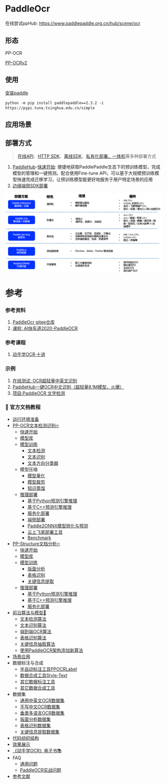 # PaddleOcr
在线尝试ppHub: https://www.paddlepaddle.org.cn/hub/scene/ocr

## 形态

PP-OCR

[PP-OCRv2](https://github.com/PaddlePaddle/PaddleOCR/blob/release%2F2.5/doc/doc_ch/ppocr_introduction.md)

## 使用

[安装paddle](https://www.paddlepaddle.org.cn/)

```
python -m pip install paddlepaddle==2.3.2 -i https://pypi.tuna.tsinghua.edu.cn/simple
```

## 应用场景



## 部署方式

> [在线API](https://ai.baidu.com/ai-doc/OCR/Ek3h7xypm)、[HTTP SDK](https://ai.baidu.com/ai-doc/OCR/vkibizxjr)、[离线SDK](https://ai.baidu.com/tech/ocr_sdk)、[私有化部署、一体机](https://ai.baidu.com/tech/ocr_private)等多种部署方式

1. [PaddleHub](https://gitee.com/paddlepaddle/PaddleHub)-[快速开始](https://www.paddlepaddle.org.cn/hubdetail?name=ch_pp-ocrv3&en_category=TextRecognition): 便捷地获取PaddlePaddle生态下的预训练模型，完成模型的管理和一键预测。配合使用Fine-tune API，可以基于大规模预训练模型快速完成迁移学习，让预训练模型能更好地服务于用户特定场景的应用
2. [边缘端侧SDK部署](https://ai.baidu.com/easyedge/app/openSource?from=paddlelite)

![](imgs/deployment.png)

# 参考

### 参考资料
1. [PaddleOcr gitee仓库](https://gitee.com/paddlepaddle/PaddleOCR)
2. [课程: AI快车道2020-PaddleOCR](https://aistudio.baidu.com/aistudio/education/group/info/1519)

### 参考课程
1. [动手学OCR·十讲](https://aistudio.baidu.com/aistudio/education/group/info/25207)

### 示例
1. [在线测试: OCR超轻量中英文识别](https://www.paddlepaddle.org.cn/hub/scene/ocr)
2. [PaddleHub一键OCR中文识别（超轻量8.1M模型，火爆）](https://aistudio.baidu.com/aistudio/projectdetail/507159)
3. [项目:PaddleOCR 文字检测](https://aistudio.baidu.com/aistudio/projectdetail/2006263?channelType=0&channel=0)


### 📖 官方文档教程

- [运行环境准备](./environment.md)
- [PP-OCR文本检测识别🔥](./ppocr_introduction.md)
    - [快速开始](./quickstart.md)
    - [模型库](./models_list.md)
    - [模型训练](./training.md)
        - [文本检测](./detection.md)
        - [文本识别](./recognition.md)
        - [文本方向分类器](./angle_class.md)
    - 模型压缩
        - [模型量化](./deploy/slim/quantization/README.md)
        - [模型裁剪](./deploy/slim/prune/README.md)
        - [知识蒸馏](./knowledge_distillation.md)
    - [推理部署](./deploy/README_ch.md)
        - [基于Python预测引擎推理](./inference_ppocr.md)
        - [基于C++预测引擎推理](./deploy/cpp_infer/readme_ch.md)
        - [服务化部署](./deploy/pdserving/README_CN.md)
        - [端侧部署](./deploy/lite/readme.md)
        - [Paddle2ONNX模型转化与预测](./deploy/paddle2onnx/readme.md)
        - [云上飞桨部署工具](./deploy/paddlecloud/README.md)
        - [Benchmark](./benchmark.md)
- [PP-Structure文档分析🔥](./ppstructure/README_ch.md)
    - [快速开始](./ppstructure/docs/quickstart.md)
    - [模型库](./ppstructure/docs/models_list.md)
    - [模型训练](./training.md)
        - [版面分析](./ppstructure/layout/README_ch.md)
        - [表格识别](./ppstructure/table/README_ch.md)
        - [关键信息提取](./ppstructure/kie/README_ch.md)
    - [推理部署](./deploy/README_ch.md)
        - [基于Python预测引擎推理](./ppstructure/docs/inference.md)
        - [基于C++预测引擎推理](./deploy/cpp_infer/readme_ch.md)
        - [服务化部署](./deploy/hubserving/readme.md)
- [前沿算法与模型🚀](./algorithm_overview.md)
    - [文本检测算法](./algorithm_overview.md)
    - [文本识别算法](./algorithm_overview.md)
    - [端到端OCR算法](./algorithm_overview.md)
    - [表格识别算法](./algorithm_overview.md)
    - [关键信息抽取算法](./algorithm_overview.md)
    - [使用PaddleOCR架构添加新算法](./add_new_algorithm.md)
- [场景应用](./applications)
- 数据标注与合成
    - [半自动标注工具PPOCRLabel](./PPOCRLabel/README_ch.md)
    - [数据合成工具Style-Text](./StyleText/README_ch.md)
    - [其它数据标注工具](./data_annotation.md)
    - [其它数据合成工具](./data_synthesis.md)
- 数据集
    - [通用中英文OCR数据集](doc/doc_ch/dataset/datasets.md)
    - [手写中文OCR数据集](doc/doc_ch/dataset/handwritten_datasets.md)
    - [垂类多语言OCR数据集](doc/doc_ch/dataset/vertical_and_multilingual_datasets.md)
    - [版面分析数据集](doc/doc_ch/dataset/layout_datasets.md)
    - [表格识别数据集](doc/doc_ch/dataset/table_datasets.md)
    - [关键信息提取数据集](doc/doc_ch/dataset/kie_datasets.md)
- [代码组织结构](./tree.md)
- [效果展示](#效果展示)
- [《动手学OCR》电子书📚](./ocr_book.md)
- FAQ
    - [通用问题](./FAQ.md)
    - [PaddleOCR实战问题](./FAQ.md)
- [参考文献](./reference.md)
